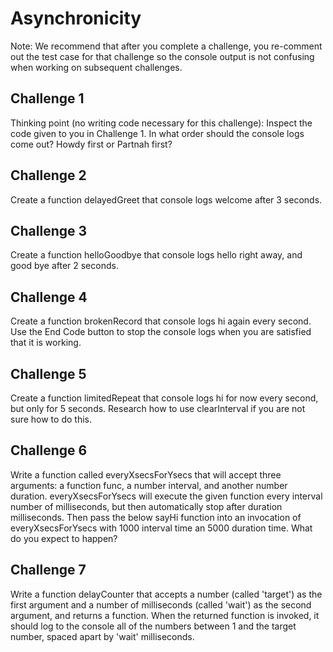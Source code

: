 # Asynchronicity

Note: We recommend that after you complete a challenge, you re-comment out the test case for that challenge so the console output is not confusing when working on subsequent challenges.

## Challenge 1
Thinking point (no writing code necessary for this challenge): Inspect the code given to you in Challenge 1. In what order should the console logs come out? Howdy first or Partnah first?

## Challenge 2
Create a function delayedGreet that console logs welcome after 3 seconds.

## Challenge 3
Create a function helloGoodbye that console logs hello right away, and good bye after 2 seconds.

## Challenge 4
Create a function brokenRecord that console logs hi again every second. Use the End Code button to stop the console logs when you are satisfied that it is working.

## Challenge 5
Create a function limitedRepeat that console logs hi for now every second, but only for 5 seconds. Research how to use clearInterval if you are not sure how to do this.

## Challenge 6
Write a function called everyXsecsForYsecs that will accept three arguments: a function func, a number interval, and another number duration. everyXsecsForYsecs will execute the given function every interval number of milliseconds, but then automatically stop after duration milliseconds. Then pass the below sayHi function into an invocation of everyXsecsForYsecs with 1000 interval time an 5000 duration time. What do you expect to happen?

## Challenge 7
Write a function delayCounter that accepts a number (called 'target') as the first argument and a number of milliseconds (called 'wait') as the second argument, and returns a function. When the returned function is invoked, it should log to the console all of the numbers between 1 and the target number, spaced apart by 'wait' milliseconds.